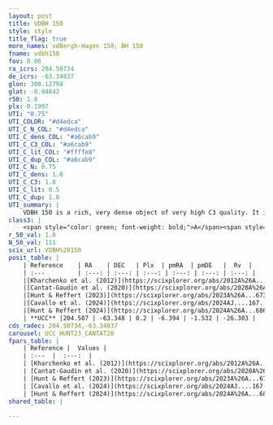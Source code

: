```yaml
---
layout: post
title: VDBH 150
style: style
title_flag: true
more_names: vdBergh-Hagen 150; BH 150
fname: vdbh150
fov: 0.06
ra_icrs: 204.50734
de_icrs: -63.34837
glon: 308.12798
glat: -0.94842
r50: 1.8
plx: 0.1997
UTI: "0.75"
UTI_COLOR: "#d4edca"
UTI_C_N_COL: "#d4edca"
UTI_C_dens_COL: "#a6cab9"
UTI_C_C3_COL: "#a6cab9"
UTI_C_lit_COL: "#ffffe8"
UTI_C_dup_COL: "#a6cab9"
UTI_C_N: 0.75
UTI_C_dens: 1.0
UTI_C_C3: 1.0
UTI_C_lit: 0.5
UTI_C_dup: 1.0
UTI_summary: |
    VDBH 150 is a rich, very dense object of very high C3 quality. It is moderately studied in the literature.
class3: |
    <span style="color: green; font-weight: bold;">A</span><span style="color: green; font-weight: bold;">A</span>
r_50_val: 1.8
N_50_val: 111
scix_url: VDBH%20150
posit_table: |
    | Reference    | RA    | DEC   | Plx  | pmRA  | pmDE   |  Rv  |
    | :---         | :---: | :---: | :---: | :---: | :---: | :---: |
    |[Kharchenko et al. (2012)](https://scixplorer.org/abs/2012A%26A...543A.156K) | 204.472 | -63.32 | -- | -11.9 | -3.59 | -- |
    |[Cantat-Gaudin et al. (2020)](https://scixplorer.org/abs/2020A%26A...640A...1C) | 204.506 | -63.346 | 0.178 | -6.395 | -1.534 | -- |
    |[Hunt & Reffert (2023)](https://scixplorer.org/abs/2023A%26A...673A.114H) | 204.517 | -63.344 | 0.219 | -6.406 | -1.528 | 87.85 |
    |[Cavallo et al. (2024)](https://scixplorer.org/abs/2024AJ....167...12C) | 204.481 | -63.352 | 0.217 | -- | -- | -- |
    |[Hunt & Reffert (2024)](https://scixplorer.org/abs/2024A%26A...686A..42H) | 204.517 | -63.344 | 0.219 | -6.406 | -1.528 | 87.85 |
    | **UCC** |204.507 | -63.348 | 0.2 | -6.394 | -1.532 | -26.303 | 
cds_radec: 204.50734,-63.34837
carousel: UCC_HUNT23_CANTAT20
fpars_table: |
    | Reference |  Values |
    | :---  |  :---:  |
    | [Kharchenko et al. (2012)](https://scixplorer.org/abs/2012A%26A...543A.156K) | `e_bv=0.208, distance=1537, log_age=7.5` |
    | [Cantat-Gaudin et al. (2020)](https://scixplorer.org/abs/2020A%26A...640A...1C) | `AVNN=3.76, DMNN=13.73, AgeNN=7.34` |
    | [Hunt & Reffert (2023)](https://scixplorer.org/abs/2023A%26A...673A.114H) | `AV50=4.473, diffAV50=2.799, MOD50=13.25, logAge50=7.802` |
    | [Cavallo et al. (2024)](https://scixplorer.org/abs/2024AJ....167...12C) | `AV50=4.42, dMod50=12.18, logAge50=8.29, [Fe/H]50=0.02` |
    | [Hunt & Reffert (2024)](https://scixplorer.org/abs/2024A%26A...686A..42H) | `MassJ=2744.88` |
shared_table: |
    
---
```

